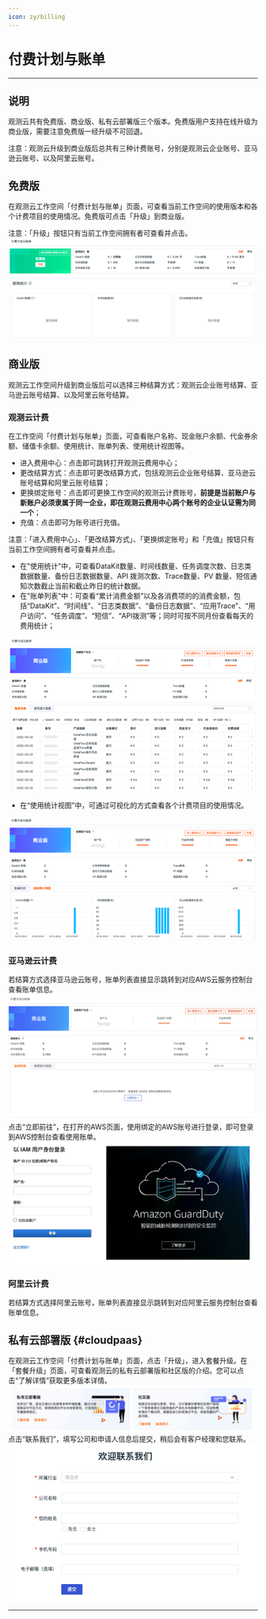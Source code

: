 ```yaml
---
icon: zy/billing
---
```

# 付费计划与账单
---

## 说明

观测云共有免费版、商业版、私有云部署版三个版本。免费版用户支持在线升级为商业版，需要注意免费版一经升级不可回退。

注意：观测云升级到商业版后总共有三种计费账号，分别是观测云企业账号、亚马逊云账号、以及阿里云账号。

## 免费版

在观测云工作空间「付费计划与账单」页面，可查看当前工作空间的使用版本和各个计费项目的使用情况。免费版可点击「升级」到商业版。

注意：「升级」按钮只有当前工作空间拥有者可查看并点击。<br />![](img/5.update_3.png)

## 商业版

观测云工作空间升级到商业版后可以选择三种结算方式：观测云企业账号结算、亚马逊云账号结算、以及阿里云账号结算。

### 观测云计费

在工作空间「付费计划与账单」页面，可查看账户名称、现金账户余额、代金券余额、储值卡余额、使用统计、账单列表、使用统计视图等。

- 进入费用中心：点击即可跳转打开观测云费用中心；
- 更改结算方式：点击即可更改结算方式，包括观测云企业账号结算、亚马逊云账号结算和阿里云账号结算；
- 更换绑定账号：点击即可更换工作空间的观测云计费账号，**前提是当前账户与新账户必须隶属于同一企业，即在观测云费用中心两个账号的企业认证需为同一个**；
- 充值：点击即可为账号进行充值。



注意：「进入费用中心」、「更改结算方式」、「更换绑定账号」和「充值」按钮只有当前工作空间拥有者可查看并点击。

- 在"使用统计"中，可查看DataKit数量、时间线数量、任务调度次数、日志类数据数量、备份日志数据数量、API 拨测次数、Trace数量、PV 数量、短信通知次数截止当前和截止昨日的统计数据。
- 在"账单列表"中：可查看“累计消费金额”以及各消费项的的消费金额，包括“DataKit”、“时间线”、“日志类数据”、“备份日志数据”、“应用Trace”、“用户访问”、“任务调度”、“短信”、“API拨测”等；同时可按不同月份查看每天的费用统计；

![](img/10.account_1.png)

- 在“使用统计视图”中，可通过可视化的方式查看各个计费项目的使用情况。

![](img/10.account_2.png)

### 亚马逊云计费

若结算方式选择亚马逊云账号，账单列表直接显示跳转到对应AWS云服务控制台查看账单信息。<br />![](img/10.account_6.png)<br />点击“立即前往”，在打开的AWS页面，使用绑定的AWS账号进行登录，即可登录到AWS控制台查看使用账单。<br />![](img/4.price_5.png)

### 阿里云计费

若结算方式选择阿里云账号，账单列表直接显示跳转到对应阿里云服务控制台查看账单信息。


## 私有云部署版 {#cloudpaas}

在观测云工作空间「付费计划与账单」页面，点击「升级」，进入套餐升级。在「套餐升级」页面，可查看观测云的私有云部署版和社区版的介绍。您可以点击“了解详情”获取更多版本详情。<br />![](img/10.account_3.png)<br />点击“联系我们”，填写公司和申请人信息后提交，稍后会有客户经理和您联系。<br />![](img/10.account_4.png)


---

